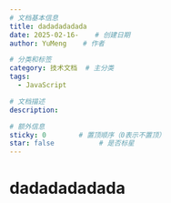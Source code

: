 ```yaml
---
# 文档基本信息
title: dadadadadada
date: 2025-02-16-    # 创建日期
author: YuMeng    # 作者

# 分类和标签
category: 技术文档  # 主分类
tags: 
  - JavaScript

# 文档描述
description: 

# 额外信息
sticky: 0        # 置顶顺序（0表示不置顶）
star: false           # 是否标星
---
```


# dadadadadada


